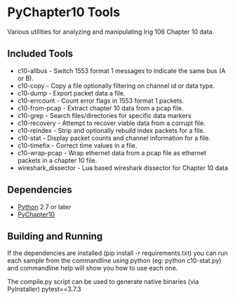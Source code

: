 PyChapter10 Tools
=================

Various utilities for analyzing and manipulating Irig 106 Chapter 10 data.


Included Tools
--------------

* c10-allbus - Switch 1553 format 1 messages to indicate the same bus (A or B).
* c10-copy - Copy a file optionally filtering on channel id or data type.
* c10-dump - Export packet data a file.
* c10-errcount - Count error flags in 1553 format 1 packets.
* c10-from-pcap - Extract chapter 10 data from a pcap file.
* c10-grep - Search files/directories for specific data markers
* c10-recovery - Attempt to recover viable data from a corrupt file.
* c10-reindex - Strip and optionally rebuild index packets for a file.
* c10-stat - Display packet counts and channel information for a file.
* c10-timefix - Correct time values in a file.
* c10-wrap-pcap - Wrap ethernet data from a pcap file as ethernet packets in a
  chapter 10 file.
* wireshark_dissector - Lua based wireshark dissector for Chapter 10 data


Dependencies
------------

* [Python](http://python.org) 2.7 or later
* [PyChapter10](https://bitbucket.org/atac-bham/pychapter10)


Building and Running
--------------------

If the dependencies are installed (pip install -r requirements.txt) you can run
each sample from the commandline using python (eg: python c10-stat.py) and
commandline help will show you how to use each one.

The compile.py script can be used to generate native binaries (via PyInstaller)
pytest==3.7.3
